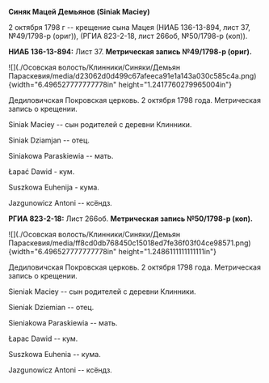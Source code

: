 **Синяк Мацей Демьянов (Siniak Maciey)**

2 октября 1798 г -- крещение сына Мацея (НИАБ 136-13-894, лист 37,
№49/1798-р (ориг)), (РГИА 823-2-18, лист 266об, №50/1798-р (коп)).

**НИАБ 136-13-894:** Лист 37. **Метрическая запись №49/1798-р (ориг).**

![](./Осовская волость/Клинники/Синяки/Демьян Параскевия/media/d23062d0d499c67afeeca91e1a143a030c585c4a.png){width="6.496527777777778in"
height="1.2417760279965004in"}

Дедиловичская Покровская церковь. 2 октября 1798 года. Метрическая
запись о крещении.

Siniak Maciey -- сын родителей с деревни Клинники.

Siniak Dziamjan -- отец.

Siniakowa Paraskiewia -- мать.

Łapać Dawid - кум.

Suszkowa Euhenija - кума.

Jazgunowicz Antoni -- ксёндз.

**РГИА 823-2-18:** Лист 266об. **Метрическая запись №50/1798-р (коп).**

![](./Осовская волость/Клинники/Синяки/Демьян Параскевия/media/ff8cd0db768450c15018ed7fe36f03f04ce98571.png){width="6.496527777777778in"
height="1.2486111111111111in"}

Дедиловичская Покровская церковь. 2 октября 1798 года. Метрическая
запись о крещении.

Sieniak Maciey -- сын родителей с деревни Клинники.

Sieniak Dziemian -- отец.

Sieniakowa Paraskiewia -- мать.

Łapac Dawid -- кум.

Suszkowa Euhenia -- кума.

Jazgunowicz Antoni -- ксёндз.
